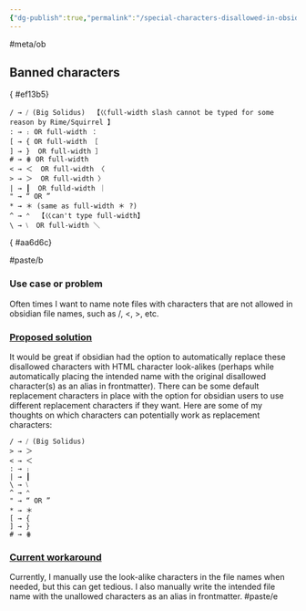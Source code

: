 ```yaml
---
{"dg-publish":true,"permalink":"/special-characters-disallowed-in-obsidian-file-note-names-and-proposed-substitutes/","noteIcon":"2","created":"","updated":""}
---
```


#meta/ob 

## Banned characters
{ #ef13b5}


```
/ → ⧸ (Big Solidus)  【巜full-width slash cannot be typed for some reason by Rime/Squirrel 】
: → ։ OR full-width ： 
[ → { OR full-width ［  
] → }  OR full-width ］ 
# → ⋕ OR full-width 
< → ＜  OR full-width 〈
> → ＞  OR full-width 〉
| → ┃  OR fulld-width ｜
" → “ OR ”  
* → ＊ (same as full-width ＊ ?) 
^ → ⌃  【巜can't type full-width】
\ → ⧵  OR full-width ＼ 
```
{ #aa6d6c}


#paste/b
### Use case or problem

Often times I want to name note files with characters that are not allowed in obsidian file names, such as /, <, >, etc.

### [Proposed solution](https://forum.obsidian.md/t/automatically-replace-unallowed-filename-characters-with-similar-special-characters/48182#proposed-solution-2)

It would be great if obsidian had the option to automatically replace these disallowed characters with HTML character look-alikes (perhaps while automatically placing the intended name with the original disallowed character(s) as an alias in frontmatter). There can be some default replacement characters in place with the option for obsidian users to use different replacement characters if they want. Here are some of my thoughts on which characters can potentially work as replacement characters:

```
/ → ⧸ (Big Solidus)  
> → ＞  
< → ＜  
: → ։  
| → ┃  
\ → ⧵  
^ → ⌃  
" → “ OR ”  
* → ＊  
[ → {  
] → }  
# → ⋕
```

### [Current workaround](https://forum.obsidian.md/t/automatically-replace-unallowed-filename-characters-with-similar-special-characters/48182#current-workaround-3)

Currently, I manually use the look-alike characters in the file names when needed, but this can get tedious. I also manually write the intended file name with the unallowed characters as an alias in frontmatter.
#paste/e
